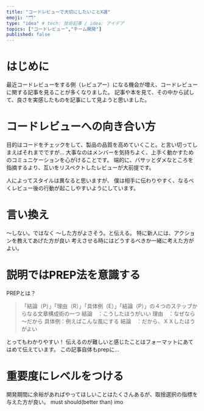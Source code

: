 ```yaml
---
title: "コードレビューで大切にしたいことX選"
emoji: "🗂"
type: "idea" # tech: 技術記事 / idea: アイデア
topics: ["コードレビュー","チーム開発"]
published: false
---
```


# はじめに
最近コードレビューをする側（レビュアー）になる機会が増え、コードレビューに関する記事を見ることが多くなりました。
記事や本を見て、その中から試して、良さを実感したものを記事にして見ようと思いました。

# コードレビューへの向き合い方
目的はコードをチェックをして、製品の品質を高めていくこと。と言い切ってしまえばそれまでですが...
大事なのはメンバーを気持ちよく、上手く動かすためのコミュニケーションを心がけることです。
端的に、バサッとダメなところを指摘するより、互いをリスペクトしたレビューが大前提です。

人によってスタイルは異なると思いますが、
僕は相手に伝わりやすく、なるべくレビュー後の行動が起こしやすいようにしています。

# 言い換え
～しない。ではなく
～した方がよさそう。と伝える。
特に新人には、アクションを教えてあげた方が良い
考えさせる時にはどうするべきか一緒に考えた方がよい。

# 説明ではPREP法を意識する
PREPとは？
> 「結論（P）」「理由（R）」「具体例（E）」「結論（P）」の４つのステップからなる文章構成術の一つ
結論　：こうしたほうがいい
理由　：なぜなら～だから
具体例：例えばこんな風にする
結論　：だから、ＸＸしたほうがよい

とってもわかりやすい！
伝えるのが難しいと感じたことはフォーマットにあてはめて伝えています。
この記事自体もprepに...

# 重要度にレベルをつける
開発期間に余裕があればやってほしいことはたくさんあるが、取捨選択の指標を与えた方が良い。
must
should(better than)
imo
